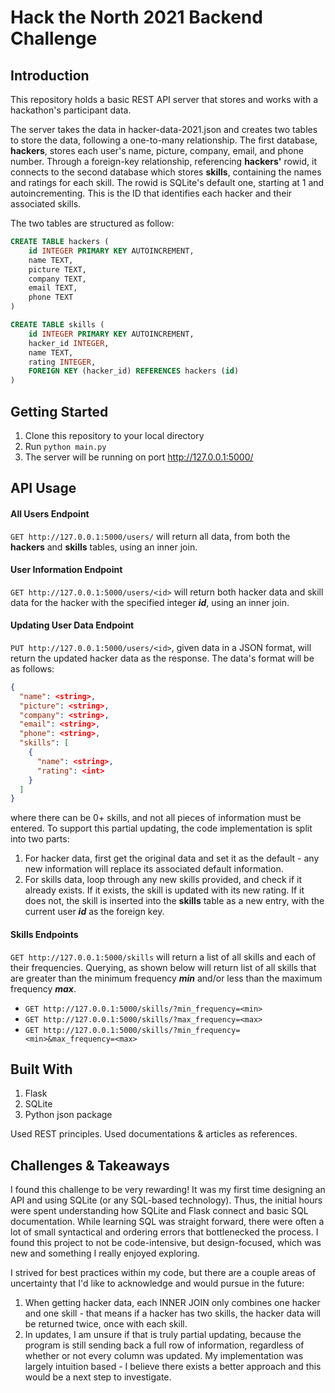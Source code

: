 # Hack the North 2021 Backend Challenge

## Introduction
This repository holds a basic REST API server that stores and works with a hackathon's participant data. 

The server takes the data in hacker-data-2021.json and creates two tables to store the data, following a one-to-many relationship. The first database, **hackers**, stores each user's name, picture, company, email, and phone number. Through a foreign-key relationship, referencing **hackers'** rowid, it connects to the second database which stores **skills**, containing the names and ratings for each skill. The rowid is SQLite's default one, starting at 1 and autoincrementing. This is the ID that identifies each hacker and their associated skills.

The two tables are structured as follow:

```sql
CREATE TABLE hackers (
    id INTEGER PRIMARY KEY AUTOINCREMENT,
    name TEXT,
    picture TEXT, 
    company TEXT,
    email TEXT,
    phone TEXT 
)
```

```sql
CREATE TABLE skills (
    id INTEGER PRIMARY KEY AUTOINCREMENT,
    hacker_id INTEGER,
    name TEXT,
    rating INTEGER,
    FOREIGN KEY (hacker_id) REFERENCES hackers (id)
)
```


## Getting Started
1. Clone this repository to your local directory
2. Run `python main.py` 
3. The server will be running on port http://127.0.0.1:5000/

## API Usage 

#### All Users Endpoint
`GET http://127.0.0.1:5000/users/` will return all data, from both the **hackers** and **skills** tables, using an inner join.

#### User Information Endpoint
`GET http://127.0.0.1:5000/users/<id>` will return both hacker data and skill data for the hacker with the specified integer ***id***, using an inner join. 

#### Updating User Data Endpoint
`PUT http://127.0.0.1:5000/users/<id>`, given data in a JSON format, will return the updated hacker data as the response. The data's format will be as follows:

```json
{
  "name": <string>,
  "picture": <string>,
  "company": <string>,
  "email": <string>,
  "phone": <string>,
  "skills": [
    {
      "name": <string>,
      "rating": <int>
    }
  ]
}
```

where there can be 0+ skills, and not all pieces of information must be entered. To support this partial updating, the code implementation is split into two parts:

1. For hacker data, first get the original data and set it as the default - any new information will replace its associated default information. 
2. For skills data, loop through any new skills provided, and check if it already exists. If it exists, the skill is updated with its new rating. If it does not, the skill is inserted into the **skills** table as a new entry, with the current user ***id*** as the foreign key. 

#### Skills Endpoints
`GET http://127.0.0.1:5000/skills` will return a list of all skills and each of their frequencies.
Querying, as shown below will return list of all skills that are greater than the minimum frequency ***min*** and/or less than the maximum frequency ***max***. 

- `GET http://127.0.0.1:5000/skills/?min_frequency=<min>` 
- `GET http://127.0.0.1:5000/skills/?max_frequency=<max>` 
- `GET http://127.0.0.1:5000/skills/?min_frequency=<min>&max_frequency=<max>` 

## Built With
1. Flask 
2. SQLite
3. Python json package

Used REST principles. Used documentations & articles as references. 

## Challenges & Takeaways 

I found this challenge to be very rewarding! It was my first time designing an API and using SQLite (or any SQL-based technology). Thus, the initial hours were spent understanding how SQLite and Flask connect and basic SQL documentation. While learning SQL was straight forward, there were often a lot of small syntactical and ordering errors that bottlenecked the process. I found this project to not be code-intensive, but design-focused, which was new and something I really enjoyed exploring.

I strived for best practices within my code, but there are a couple areas of uncertainty that I'd like to acknowledge and would pursue in the future:

1. When getting hacker data, each INNER JOIN only combines one hacker and one skill - that means if a hacker has two skills, the hacker data will be returned twice, once with each skill.
2. In updates, I am unsure if that is truly partial updating, because the program is still sending back a full row of information, regardless of whether or not every column was updated. My implementation was largely intuition based - I believe there exists a better approach and this would be a next step to investigate.
